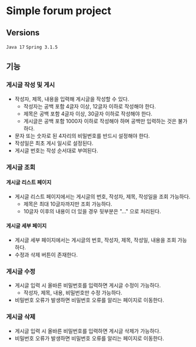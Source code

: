 # Simple forum project

## Versions
`Java 17` `Spring 3.1.5`

## 기능

### 게시글 작성 및 게시

- 작성자, 제목, 내용을 입력해 게시글을 작성할 수 있다.
  - 작성자는 공백 포함 4글자 이상, 12글자 이하로 작성해야 한다.
  - 제목은 공백 포함 4글자 이상, 30글자 이하로 작성해야 한다.
  - 게시글은 공백 포함 1000자 이하로 작성해야 하며 공백만 입력하는 것은 불가하다.
- 문자 또는 숫자로 된 4자리의 비밀번호를 반드시 설정해야 한다.
- 작성일은 최초 게시 일시로 설정된다.
- 게시글 번호는 작성 순서대로 부여된다.

### 게시글 조회

#### 게시글 리스트 페이지

- 게시글 리스트 페이지에서는 게시글의 번호, 작성자, 제목, 작성일을 조회 가능하다.
  - 제목은 최대 10글자까지만 조회 가능하다.
  - 10글자 이후의 내용이 더 있을 경우 뒷부분은 "..." 으로 처리된다.

#### 게시글 세부 페이지

- 게시글 세부 페이지에서는 게시글의 번호, 작성자, 제목, 작성일, 내용을 조회 가능하다.
- 수정과 삭제 버튼이 존재한다.

### 게시글 수정

- 게시글 입력 시 올바른 비밀번호를 입력하면 게시글 수정이 가능하다.
  - 작성자, 제목, 내용, 비밀번호만 수정 가능하다.
- 비밀번호 오류가 발생하면 비밀번호 오류를 알리는 페이지로 이동한다.

### 게시글 삭제

- 게시글 입력 시 올바른 비밀번호를 입력하면 게시글 삭제가 가능하다.
- 비밀번호 오류가 발생하면 비밀번호 오류를 알리는 페이지로 이동한다.